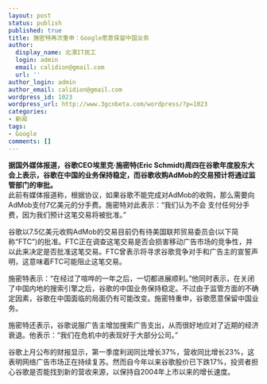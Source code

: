 ```yaml
---
layout: post
status: publish
published: true
title: 施密特再次重申：Google愿意保留中国业务
author:
  display_name: 北漂IT民工
  login: admin
  email: calidion@gmail.com
  url: ''
author_login: admin
author_email: calidion@gmail.com
wordpress_id: 1023
wordpress_url: http://www.3gcnbeta.com/wordpress/?p=1023
categories:
- 新闻
tags:
- Google
comments: []
---
```

<p><strong>据国外媒体报道，谷歌CEO埃里克&middot;施密特(Eric Schmidt)周四在谷歌年度股东大会上表示，谷歌在中国的业务保持稳定，而谷歌收购AdMob的交易预计将通过监管部门的审批。 </strong><br />
此前有媒体报道称，根据协议，如果谷歌不能完成对AdMob的收购，那么需要向AdMob支付7亿美元的分手费。施密特对此表示：&ldquo;我们认为不会 支付任何分手费，因为我们预计这笔交易将被批准。&rdquo;</p>
<p>谷歌以7.5亿美元收购AdMob的交易目前仍有待美国联邦贸易委员会(以下简称&ldquo;FTC&rdquo;)的批准。FTC正在调查这笔交易是否会损害移动广告市场的竞争性，并以此来决定是否批准这笔交易。FTC曾表示将寻求谷歌竞争对手和广告主的宣誓声明，这意味着FTC可能阻止这笔交易。</p>
<p>施密特表示：&ldquo;在经过了喧哗的一年之后，一切都进展顺利。&rdquo;他同时表示，在关闭了中国内地的搜索引擎之后，谷歌的中国业务保持稳定。不过由于监管方面的不确定因素，谷歌在中国面临的局面仍有可能改变。施密特重申，谷歌愿意保留中国业务。</p>
<p>施密特还表示，谷歌说服广告主增加搜索广告支出，从而很好地应对了近期的经济衰退。他表示：&ldquo;我们在危机中的表现好于大部分公司。&rdquo;</p>
<p>谷歌上月公布的财报显示，第一季度利润同比增长37%，营收同比增长23%，这表明网络广告市场正在持续复苏。然而自今年以来谷歌股价已下跌17%，投资者担心谷歌是否能找到新的营收来源，以保持自2004年上市以来的增长速度。</p>
